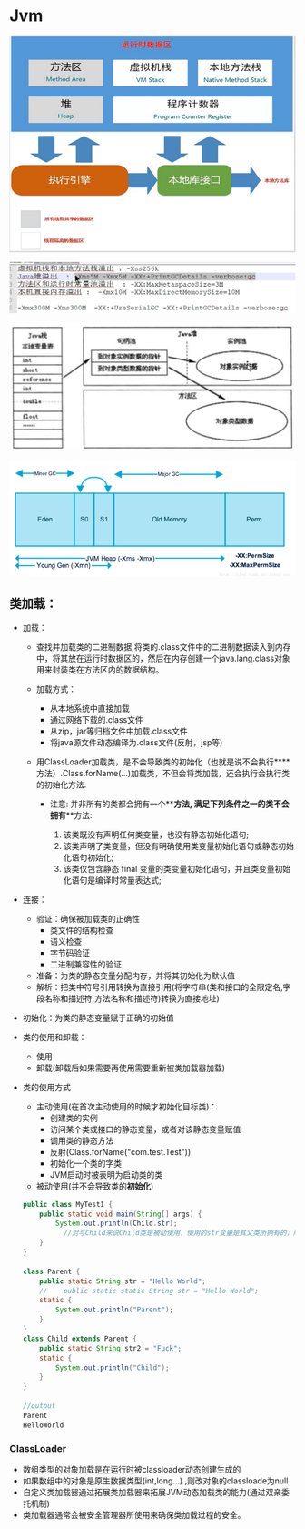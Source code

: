 # Jvm

![1555745612053](../../../images/1555745612053.png)

![1555746018693](../../../images/1555746018693.png)



![1567127222600](../../../images/1567127222600.png)

![1568274341196](../../../images/1568274341196.png)



## 类加载：

+ 加载：
  + 查找并加载类的二进制数据,将类的.class文件中的二进制数据读入到内存中，将其放在运行时数据区的，然后在内存创建一个java.lang.class对象用来封装类在方法区内的数据结构。
  + 加载方式：
    + 从本地系统中直接加载
    + 通过网络下载的.class文件
    + 从zip，jar等归档文件中加载.class文件
    + 将java源文件动态编译为.class文件(反射，jsp等)
  + 用ClassLoader加载类，是不会导致类的初始化（也就是说不会执行**<clinit>**方法）.Class.forName(...)加载类，不但会将类加载，还会执行会执行类的初始化方法.

    + 注意: 并非所有的类都会拥有一个**<clinit>**方法, 满足下列条件之一的类不会拥有**<clinit>**方法:
      1. 该类既没有声明任何类变量，也没有静态初始化语句;
      2. 该类声明了类变量，但没有明确使用类变量初始化语句或静态初始化语句初始化;
      3. 该类仅包含静态 final 变量的类变量初始化语句，并且类变量初始化语句是编译时常量表达式;
+ 连接：
  + 验证：确保被加载类的正确性
    + 类文件的结构检查
    + 语义检查
    + 字节码验证
    + 二进制兼容性的验证
  + 准备：为类的静态变量分配内存，并将其初始化为默认值
  + 解析：把类中符号引用转换为直接引用(将字符串(类和接口的全限定名,字段名称和描述符,方法名称和描述符)转换为直接地址)
+ 初始化：为类的静态变量赋于正确的初始值

+ 类的使用和卸载：
  + 使用
  + 卸载(卸载后如果需要再使用需要重新被类加载器加载)
  
+ 类的使用方式
  + 主动使用(在首次主动使用的时候才初始化目标类)：
    + 创建类的实例
    + 访问某个类或接口的静态变量，或者对该静态变量赋值
    + 调用类的静态方法
    + 反射(Class.forName("com.test.Test"))
    + 初始化一个类的字类
    + JVM启动时被表明为启动类的类
  + 被动使用(并不会导致类的**初始化**)
  
  ```java
  public class MyTest1 {
      public static void main(String[] args) {
          System.out.println(Child.str);
        	//对与Child来说Child类是被动使用，使用的str变量是其父类所拥有的，所以这里是主动使用父类，被动使用字类
      }
  }
  
  class Parent {
      public static String str = "Hello World";
      //    public static static String str = "Hello World";
      static {
          System.out.println("Parent");
      }
  }
  class Child extends Parent {
      public static String str2 = "Fuck";
      static {
          System.out.println("Child");
      }
  }
  
  //output
  Parent 
  HelloWorld 
  
  ```



### ClassLoader

+ 数组类型的对象加载是在运行时被classloader动态创建生成的
+ 如果数组中的对象是原生数据类型(int,long...) ,则改对象的classloade为null
+ 自定义类加载器通过拓展类加载器来拓展JVM动态加载类的能力(通过双亲委托机制)
+ 类加载器通常会被安全管理器所使用来确保类加载过程的安全。